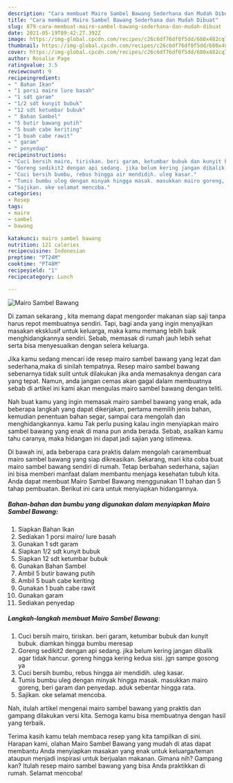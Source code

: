 ```yaml
---
description: "Cara membuat Mairo Sambel Bawang Sederhana dan Mudah Dibuat"
title: "Cara membuat Mairo Sambel Bawang Sederhana dan Mudah Dibuat"
slug: 879-cara-membuat-mairo-sambel-bawang-sederhana-dan-mudah-dibuat
date: 2021-05-19T09:42:27.392Z
image: https://img-global.cpcdn.com/recipes/c26c6df76df0f5dd/680x482cq70/mairo-sambel-bawang-foto-resep-utama.jpg
thumbnail: https://img-global.cpcdn.com/recipes/c26c6df76df0f5dd/680x482cq70/mairo-sambel-bawang-foto-resep-utama.jpg
cover: https://img-global.cpcdn.com/recipes/c26c6df76df0f5dd/680x482cq70/mairo-sambel-bawang-foto-resep-utama.jpg
author: Rosalie Page
ratingvalue: 3.5
reviewcount: 9
recipeingredient:
- " Bahan Ikan"
- "1 porsi mairo lure basah"
- "1 sdt garam"
- "1/2 sdt kunyit bubuk"
- "12 sdt ketumbar bubuk"
- " Bahan Sambel"
- "5 butir bawang putih"
- "5 buah cabe keriting"
- "1 buah cabe rawit"
- " garam"
- " penyedap"
recipeinstructions:
- "Cuci bersih mairo, tiriskan. beri garam, ketumbar bubuk dan kunyit bubuk. diamkan hingga bumbu meresap"
- "Goreng sedikit2 dengan api sedang. jika belum kering jangan dibalik agar tidak hancur. goreng hingga kering kedua sisi. jgn sampe gosong ya"
- "Cuci bersih bumbu, rebus hingga air mendidih. uleg kasar."
- "Tumis bumbu uleg dengan minyak hingga masak. masukkan mairo goreng, beri garam dan penyedap. aduk sebentar hingga rata."
- "Sajikan. oke selamat mencoba."
categories:
- Resep
tags:
- mairo
- sambel
- bawang

katakunci: mairo sambel bawang 
nutrition: 121 calories
recipecuisine: Indonesian
preptime: "PT24M"
cooktime: "PT48M"
recipeyield: "1"
recipecategory: Lunch

---
```



![Mairo Sambel Bawang](https://img-global.cpcdn.com/recipes/c26c6df76df0f5dd/680x482cq70/mairo-sambel-bawang-foto-resep-utama.jpg)

Di zaman  sekarang , kita memang dapat mengorder makanan siap saji tanpa harus repot membuatnya sendiri. Tapi, bagi anda yang ingin menyajikan masakan eksklusif untuk keluarga, maka kamu memang lebih baik menghidangkannya sendiri. Sebab, memasak di rumah jauh lebih sehat serta bisa menyesuaikan dengan selera keluarga.

Jika kamu sedang mencari ide resep mairo sambel bawang yang lezat dan sederhana,maka di sinilah tempatnya. Resep mairo sambel bawang  sebenarnya tidak sulit untuk dilakukan jika anda memasaknya dengan cara yang tepat. Namun, anda jangan cemas akan gagal dalam membuatnya 
sebab di artikel ini kami akan mengulas mairo sambel bawang dengan teliti.  



Nah buat kamu yang ingin memasak mairo sambel bawang yang enak, ada beberapa langkah yang dapat dikerjakan, pertama memilih jenis bahan, kemudian penentuan bahan segar, sampai cara mengolah dan menghidangkannya. kamu Tak perlu pusing kalau ingin menyiapkan mairo sambel bawang yang enak di mana pun anda berada. Sebab, asalkan kamu  tahu caranya, maka hidangan ini dapat jadi sajian yang istimewa.

Di bawah ini, ada beberapa cara praktis  dalam mengolah caramembuat mairo sambel bawang yang siap dikreasikan. Sekarang, mari kita coba buat mairo sambel bawang sendiri di rumah. Tetap berbahan sederhana, sajian ini bisa memberi manfaat dalam membantu menjaga kesehatan tubuh kita. Anda dapat membuat Mairo Sambel Bawang menggunakan 11 bahan dan 5 tahap pembuatan. Berikut ini cara untuk menyiapkan hidangannya.

<!--inarticleads1-->

##### Bahan-bahan dan bumbu yang digunakan dalam menyiapkan Mairo Sambel Bawang:

1. Siapkan  Bahan Ikan
1. Sediakan 1 porsi mairo/ lure basah
1. Gunakan 1 sdt garam
1. Siapkan 1/2 sdt kunyit bubuk
1. Siapkan 12 sdt ketumbar bubuk
1. Gunakan  Bahan Sambel
1. Ambil 5 butir bawang putih
1. Ambil 5 buah cabe keriting
1. Gunakan 1 buah cabe rawit
1. Gunakan  garam
1. Sediakan  penyedap




<!--inarticleads2-->

##### Langkah-langkah membuat Mairo Sambel Bawang:

1. Cuci bersih mairo, tiriskan. beri garam, ketumbar bubuk dan kunyit bubuk. diamkan hingga bumbu meresap
1. Goreng sedikit2 dengan api sedang. jika belum kering jangan dibalik agar tidak hancur. goreng hingga kering kedua sisi. jgn sampe gosong ya
1. Cuci bersih bumbu, rebus hingga air mendidih. uleg kasar.
1. Tumis bumbu uleg dengan minyak hingga masak. masukkan mairo goreng, beri garam dan penyedap. aduk sebentar hingga rata.
1. Sajikan. oke selamat mencoba.




Nah, itulah artikel mengenai  mairo sambel bawang  yang praktis dan gampang dilakukan versi kita. Semoga kamu bisa membuatnya dengan hasil yang terbaik. 

Terima kasih kamu telah membaca resep yang kita tampilkan di sini. Harapan kami, olahan  Mairo Sambel Bawang yang mudah di atas dapat membantu Anda menyiapkan masakan yang enak untuk keluarga/teman ataupun menjadi inspirasi untuk berjualan makanan. Gimana nih? Gampang kan? Itulah resep mairo sambel bawang yang bisa Anda praktikkan di rumah. Selamat mencoba!

